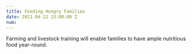 ```yaml
---
title: Feeding Hungry Families
date: 2021-04-22 23:00:00 Z
num: 
---
```


Farming and livestock training will enable families to have ample nutritious food year-round.
